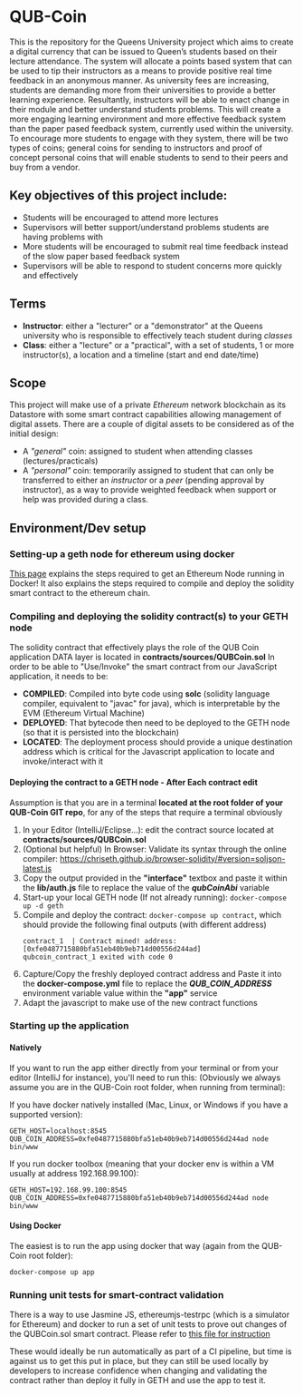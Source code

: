 # QUB-Coin

This is the repository for the Queens University project which aims to create a digital currency that can be issued to Queen’s students based on their lecture attendance. The system will allocate a points based system that can be used to tip their instructors as a means to provide positive real time feedback in an anonymous manner. As university fees are increasing, students are demanding more from their universities to provide a better learning experience. Resultantly, instructors will be able to enact change in their module and better understand students problems. This will create a more engaging learning environment and more effective feedback system than the paper pased feedback system, currently used within the university. To encourage more students to engage with they system, there will be two types of coins; general coins for sending to instructors and proof of concept personal coins that will enable students to send to their peers and buy from a vendor.

## Key objectives of this project include:

- Students will be encouraged to attend more lectures
- Supervisors will better support/understand problems students are having problems with
- More students will be encouraged to submit real time feedback instead of the slow paper based feedback system
- Supervisors will be able to respond to student concerns more quickly and effectively


## Terms
- **Instructor**: either a "lecturer" or a "demonstrator" at the Queens university who is responsible to effectively teach student during *classes*
- **Class**: either a "lecture" or a "practical", with a set of students, 1 or more instructor(s), a location and a timeline (start and end date/time)

## Scope

This project will make use of a private *Ethereum* network blockchain as its Datastore with some smart contract capabilities allowing management of digital assets.
There are a couple of digital assets to be considered as of the initial design:

- A *"general"* coin:  assigned to student when attending classes (lectures/practicals)
- A *"personal"* coin:  temporarily assigned to student that can only be transferred to either an *instructor* or a *peer* (pending approval by instructor), as a way to provide weighted feedback when support or help was provided during a class.  

## Environment/Dev setup

### Setting-up a geth node for ethereum using docker

[This page](docs/geth-setup.md) explains the steps required to get an Ethereum Node running in Docker!
It also explains the steps required to compile and deploy the solidity smart contract to the ethereum chain.


### Compiling and deploying the solidity contract(s) to your GETH node

The solidity contract that effectively plays the role of the QUB Coin application DATA layer is located in **contracts/sources/QUBCoin.sol**
In order to be able to "Use/Invoke" the smart contract from our JavaScript application, it needs to be:

- **COMPILED**: Compiled into byte code using **solc** (solidity language compiler, equivalent to "javac" for java), which is interpretable by the EVM (Ethereum Virtual Machine)
- **DEPLOYED**: That bytecode then need to be deployed to the GETH node (so that it is persisted into the blockchain)
- **LOCATED**: The deployment process should provide a unique destination address which is critical for the Javascript application to locate and invoke/interact with it
  

#### Deploying the contract to a GETH node - After Each contract edit

Assumption is that you are in a terminal **located at the root folder of your QUB-Coin GIT repo**, for any of the steps that require a terminal obviously

1. In your Editor (IntelliJ/Eclipse...): edit the contract source located at **contracts/sources/QUBCoin.sol**
2. (Optional but helpful) In Browser: Validate its syntax through the online compiler: https://chriseth.github.io/browser-solidity/#version=soljson-latest.js
3. Copy the output provided in the **"interface"** textbox and paste it within the **lib/auth.js** file to replace the value of the _**qubCoinAbi**_ variable
4. Start-up your local GETH node (If not already running): `docker-compose up -d geth`
5. Compile and deploy the contract: `docker-compose up contract`, which should provide the following final outputs (with different address) 
    ```
    contract_1  | Contract mined! address: [0xfe0487715880bfa51eb40b9eb714d00556d244ad]
    qubcoin_contract_1 exited with code 0
    ```
6. Capture/Copy the freshly deployed contract address and Paste it into the **docker-compose.yml** file to replace the _**QUB_COIN_ADDRESS**_ environment variable value within the **"app"** service 
7. Adapt the javascript to make use of the new contract functions

### Starting up the application

#### Natively 
If you want to run the app either directly from your terminal or from your editor (IntelliJ for instance), you'll need to run this:
(Obviously we always assume you are in the QUB-Coin root folder, when running from terminal): 

If you have docker natively installed (Mac, Linux, or Windows if you have a supported version):
```
GETH_HOST=localhost:8545 QUB_COIN_ADDRESS=0xfe0487715880bfa51eb40b9eb714d00556d244ad node bin/www
```

If you run docker toolbox (meaning that your docker env is within a VM usually at address 192.168.99.100):
```
GETH_HOST=192.168.99.100:8545 QUB_COIN_ADDRESS=0xfe0487715880bfa51eb40b9eb714d00556d244ad node bin/www
```

#### Using Docker

The easiest is to run the app using docker that way (again from the QUB-Coin root folder):
```
docker-compose up app
```


### Running unit tests for smart-contract validation
There is a way to use Jasmine JS, ethereumjs-testrpc (which is a simulator for Ethereum) and docker to run a set of unit tests to prove out changes of the QUBCoin.sol smart contract.
Please refer to [this file for instruction](contracts/tests/README.md)

These would ideally be run automatically as part of a CI pipeline, but time is against us to get this put in place, 
but they can still be used locally by developers to increase confidence when changing and validating the contract rather than deploy it fully in GETH and use the app to test it.